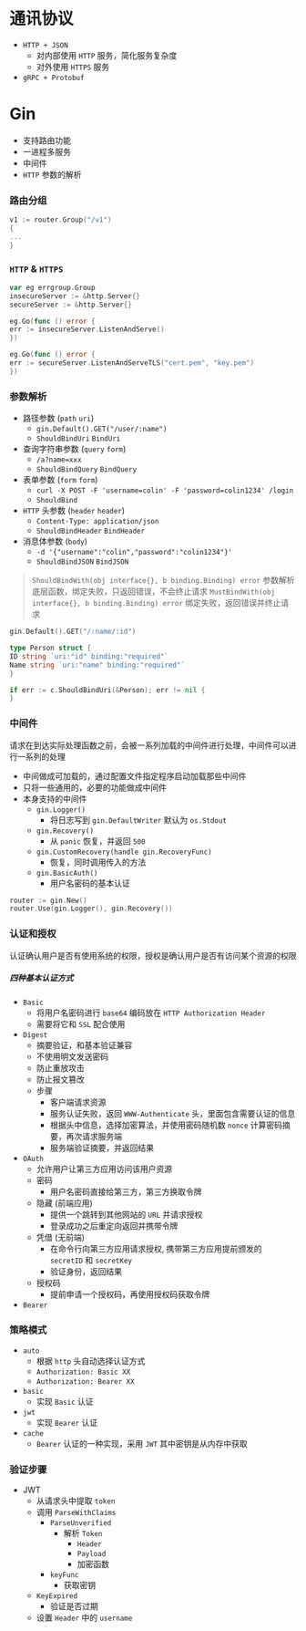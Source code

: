 # 通讯协议

- `HTTP + JSON`
    - 对内部使用 `HTTP` 服务，简化服务复杂度
    - 对外使用 `HTTPS` 服务
- `gRPC + Protobuf`

# Gin

- 支持路由功能
- 一进程多服务
- 中间件
- `HTTP` 参数的解析

### 路由分组

```go
v1 := router.Group("/v1")
{
...
}
```

### `HTTP` & `HTTPS`

```go
var eg errgroup.Group
insecureServer := &http.Server{}
secureServer := &http.Server{}

eg.Go(func () error {
err := insecureServer.ListenAndServe()
})

eg.Go(func () error {
err := secureServer.ListenAndServeTLS("cert.pem", "key.pem")
})
```

### 参数解析

- 路径参数 (`path` `uri`)
    - `gin.Default().GET("/user/:name")`
    - `ShouldBindUri` `BindUri`
- 查询字符串参数 (`query` `form`)
    - `/a?name=xxx`
    - `ShouldBindQuery` `BindQuery`
- 表单参数 (`form` `form`)
    - `curl -X POST -F 'username=colin' -F 'password=colin1234' /login`
    - `ShouldBind`
- `HTTP` 头参数 (`header` `header`)
    - `Content-Type: application/json`
    - `ShouldBindHeader` `BindHeader`
- 消息体参数 (`body`)
    - `-d '{"username":"colin","password":"colin1234"}'`
    - `ShouldBindJSON` `BindJSON`

> `ShouldBindWith(obj interface{}, b binding.Binding) error` 参数解析底层函数，绑定失败，只返回错误，不会终止请求
> `MustBindWith(obj interface{}, b binding.Binding) error` 绑定失败，返回错误并终止请求

```go
gin.Default().GET("/:name/:id")

type Person struct {
ID string `uri:"id" binding:"required"`
Name string `uri:"name" binding:"required"`
}

if err := c.ShouldBindUri(&Person); err != nil {
}
```

### 中间件

请求在到达实际处理函数之前，会被一系列加载的中间件进行处理，中间件可以进行一系列的处理

- 中间做成可加载的，通过配置文件指定程序启动加载那些中间件
- 只将一些通用的，必要的功能做成中间件
- 本身支持的中间件
    - `gin.Logger()`
        - 将日志写到 `gin.DefaultWriter` 默认为 `os.Stdout`
    - `gin.Recovery()`
        - 从 `panic` 恢复，并返回 `500`
    - `gin.CustomRecovery(handle gin.RecoveryFunc)`
        - 恢复，同时调用传入的方法
    - `gin.BasicAuth()`
        - 用户名密码的基本认证

```go
router := gin.New()
router.Use(gin.Logger(), gin.Recovery())
```

### 认证和授权

认证确认用户是否有使用系统的权限，授权是确认用户是否有访问某个资源的权限

##### 四种基本认证方式

- `Basic`
    - 将用户名密码进行 `base64` 编码放在 `HTTP Authorization Header`
    - 需要将它和 `SSL` 配合使用
- `Digest`
    - 摘要验证，和基本验证兼容
    - 不使用明文发送密码
    - 防止重放攻击
    - 防止报文篡改
    - 步骤
        - 客户端请求资源
        - 服务认证失败，返回 `WWW-Authenticate` 头，里面包含需要认证的信息
        - 根据头中信息，选择加密算法，并使用密码随机数 `nonce` 计算密码摘要，再次请求服务端
        - 服务端验证摘要，并返回结果
- `OAuth`
    - 允许用户让第三方应用访问该用户资源
    - 密码
        - 用户名密码直接给第三方，第三方换取令牌
    - 隐藏 (前端应用)
        - 提供一个跳转到其他网站的 `URL` 并请求授权
        - 登录成功之后重定向返回并携带令牌
    - 凭借 (无前端)
        - 在命令行向第三方应用请求授权, 携带第三方应用提前颁发的 `secretID` 和 `secretKey`
        - 验证身份，返回结果
    - 授权码
        - 提前申请一个授权码，再使用授权码获取令牌
- `Bearer`

### 策略模式
- `auto`
  - 根据 `http` 头自动选择认证方式
  - `Authorization: Basic XX`
  - `Authorization: Bearer XX`
- `basic`
  - 实现 `Basic` 认证
- `jwt`
  - 实现 `Bearer` 认证
- `cache`
  - `Bearer` 认证的一种实现，采用 `JWT` 其中密钥是从内存中获取

### 验证步骤
- JWT
  - 从请求头中提取 `token`
  - 调用 `ParseWithClaims`
    - `ParseUnverified`
      - 解析 `Token`
        - `Header`
        - `Payload`
        - 加密函数
    - `keyFunc`
      - 获取密钥
  - `KeyExpired`
    - 验证是否过期
  - 设置 `Header` 中的 `username`